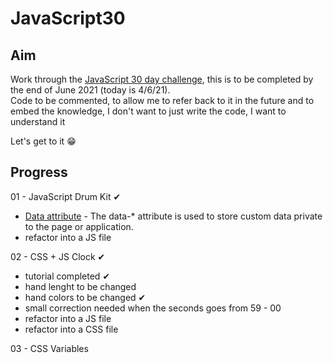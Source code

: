 # JavaScript30  

## Aim  
Work through the [JavaScript 30 day challenge](https://javascript30.com/), this is to be completed by the end of June 2021 (today is 4/6/21).  
Code to be commented, to allow me to refer back to it in the future and to embed the knowledge, I don't want to just write the code, I want to understand it  

Let's get to it 😁  

## Progress  

01 - JavaScript Drum Kit ✔  

- [Data attribute](https://www.w3schools.com/tags/att_data-.asp) - The data-* attribute is used to store custom data private to the page or application. 
- refactor into a JS file


02 - CSS + JS Clock ✔  

- tutorial completed ✔  
- hand lenght to be changed  
- hand colors to be changed ✔  
- small correction needed when the seconds goes from 59 - 00 
- refactor into a JS file
- refactor into a CSS file 

03 - CSS Variables